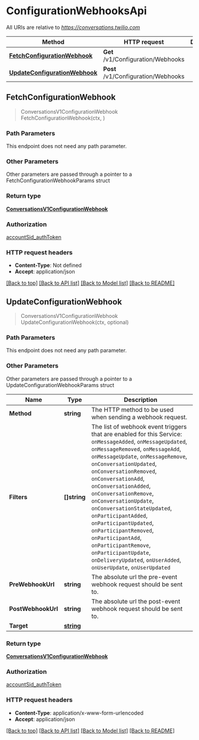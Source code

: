 # ConfigurationWebhooksApi

All URIs are relative to *https://conversations.twilio.com*

Method | HTTP request | Description
------------- | ------------- | -------------
[**FetchConfigurationWebhook**](ConfigurationWebhooksApi.md#FetchConfigurationWebhook) | **Get** /v1/Configuration/Webhooks | 
[**UpdateConfigurationWebhook**](ConfigurationWebhooksApi.md#UpdateConfigurationWebhook) | **Post** /v1/Configuration/Webhooks | 



## FetchConfigurationWebhook

> ConversationsV1ConfigurationWebhook FetchConfigurationWebhook(ctx, )





### Path Parameters

This endpoint does not need any path parameter.

### Other Parameters

Other parameters are passed through a pointer to a FetchConfigurationWebhookParams struct


### Return type

[**ConversationsV1ConfigurationWebhook**](ConversationsV1ConfigurationWebhook.md)

### Authorization

[accountSid_authToken](../README.md#accountSid_authToken)

### HTTP request headers

- **Content-Type**: Not defined
- **Accept**: application/json

[[Back to top]](#) [[Back to API list]](../README.md#documentation-for-api-endpoints)
[[Back to Model list]](../README.md#documentation-for-models)
[[Back to README]](../README.md)


## UpdateConfigurationWebhook

> ConversationsV1ConfigurationWebhook UpdateConfigurationWebhook(ctx, optional)





### Path Parameters

This endpoint does not need any path parameter.

### Other Parameters

Other parameters are passed through a pointer to a UpdateConfigurationWebhookParams struct


Name | Type | Description
------------- | ------------- | -------------
**Method** | **string** | The HTTP method to be used when sending a webhook request.
**Filters** | **[]string** | The list of webhook event triggers that are enabled for this Service: `onMessageAdded`, `onMessageUpdated`, `onMessageRemoved`, `onMessageAdd`, `onMessageUpdate`, `onMessageRemove`, `onConversationUpdated`, `onConversationRemoved`, `onConversationAdd`, `onConversationAdded`, `onConversationRemove`, `onConversationUpdate`, `onConversationStateUpdated`, `onParticipantAdded`, `onParticipantUpdated`, `onParticipantRemoved`, `onParticipantAdd`, `onParticipantRemove`, `onParticipantUpdate`, `onDeliveryUpdated`, `onUserAdded`, `onUserUpdate`, `onUserUpdated`
**PreWebhookUrl** | **string** | The absolute url the pre-event webhook request should be sent to.
**PostWebhookUrl** | **string** | The absolute url the post-event webhook request should be sent to.
**Target** | [**string**](string.md) | 

### Return type

[**ConversationsV1ConfigurationWebhook**](ConversationsV1ConfigurationWebhook.md)

### Authorization

[accountSid_authToken](../README.md#accountSid_authToken)

### HTTP request headers

- **Content-Type**: application/x-www-form-urlencoded
- **Accept**: application/json

[[Back to top]](#) [[Back to API list]](../README.md#documentation-for-api-endpoints)
[[Back to Model list]](../README.md#documentation-for-models)
[[Back to README]](../README.md)

